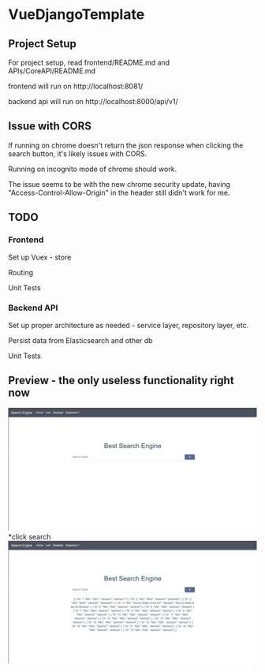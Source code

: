 # VueDjangoTemplate

## Project Setup
For project setup, read frontend/README.md and APIs/CoreAPI/README.md

frontend will run on http://localhost:8081/

backend api will run on http://localhost:8000/api/v1/

## Issue with CORS
If running on chrome doesn't return the json response when clicking the search button, it's likely issues with CORS.

Running on incognito mode of chrome should work.

The issue seems to be with the new chrome security update, having "Access-Control-Allow-Origin" in the header still didn't work for me.

## TODO
### Frontend
Set up Vuex - store

Routing

Unit Tests
### Backend API
Set up proper architecture as needed - service layer, repository layer, etc. 

Persist data from Elasticsearch and other db

Unit Tests
## Preview - the only useless functionality right now
![alt text](./searchTemplate.PNG)
*click search
![alt text](./searchJsonReturnTemplate.PNG)
